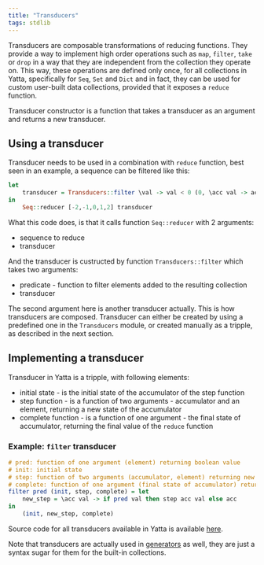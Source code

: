 ```yaml
---
title: "Transducers"
tags: stdlib
---
```


Transducers are composable transformations of reducing functions. They provide a way to implement high order operations such as `map`, `filter`, `take` or `drop` in a way that they are independent from the collection they operate on. This way, these operations are defined only once, for all collections in Yatta, specifically for `Seq`, `Set` and `Dict` and in fact, they can be used for custom user-built data collections, provided that it exposes a `reduce` function.

Transducer constructor is a function that takes a transducer as an argument and returns a new transducer.

## Using a transducer
Transducer needs to be used in a combination with `reduce` function, best seen in an example, a sequence can be filtered like this:

```haskell
let
    transducer = Transducers::filter \val -> val < 0 (0, \acc val -> acc + val, \acc -> acc * 2)
in
    Seq::reducer [-2,-1,0,1,2] transducer
```

What this code does, is that it calls function `Seq::reducer` with 2 arguments:
* sequence to reduce
* transducer

And the transducer is custructed by function `Transducers::filter` which takes two arguments:
* predicate - function to filter elements added to the resulting collection
* transducer

The second argument here is another transducer actually. This is how transducers are composed. Transducer can either be created by using a predefined one in the `Transducers` module, or created manually as a tripple, as described in the next section.

## Implementing a transducer
Transducer in Yatta is a tripple, with following elements:
* initial state - is the initial state of the accumulator of the step function
* step function - is a function of two arguments - accumulator and an element, returning a new state of the accumulator
* complete function - is a function of one argument - the final state of accumulator, returning the final value of the `reduce` function

### Example: `filter` transducer
```haskell
# pred: function of one argument (element) returning boolean value
# init: initial state
# step: function of two arguments (accumulator, element) returning new value of the accumulator
# complete: function of one argument (final state of accumulator) returning final return value
filter pred (init, step, complete) = let
    new_step = \acc val -> if pred val then step acc val else acc
in
    (init, new_step, complete)
```

Source code for all transducers available in Yatta is available [here](https://github.com/yatta-lang/yatta/blob/master/language/lib-yatta/Transducers.yatta).

Note that transducers are actually used in [generators](/features/syntax.md#generators) as well, they are just a syntax sugar for them for the built-in collections.
